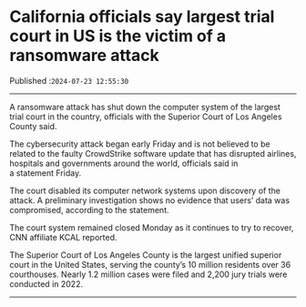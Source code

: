 # California officials say largest trial court in US is the victim of a ransomware attack

Published :`2024-07-23 12:55:30`

---

A ransomware attack has shut down the computer system of the largest trial court in the country, officials with the Superior Court of Los Angeles County said.

The cybersecurity attack began early Friday and is not believed to be related to the faulty CrowdStrike software update that has disrupted airlines, hospitals and governments around the world, officials said in a statement Friday.

The court disabled its computer network systems upon discovery of the attack. A preliminary investigation shows no evidence that users’ data was compromised, according to the statement.

The court system remained closed Monday as it continues to try to recover, CNN affiliate KCAL reported.

The Superior Court of Los Angeles County is the largest unified superior court in the United States, serving the county’s 10 million residents over 36 courthouses. Nearly 1.2 million cases were filed and 2,200 jury trials were conducted in 2022.

---

